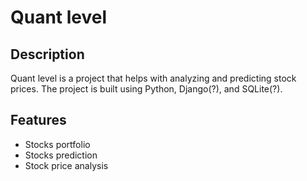 # Quant level

## Description

Quant level is a project that helps with analyzing and predicting stock prices. The project is built using Python, Django(?), and SQLite(?).

## Features

- Stocks portfolio
- Stocks prediction
- Stock price analysis
